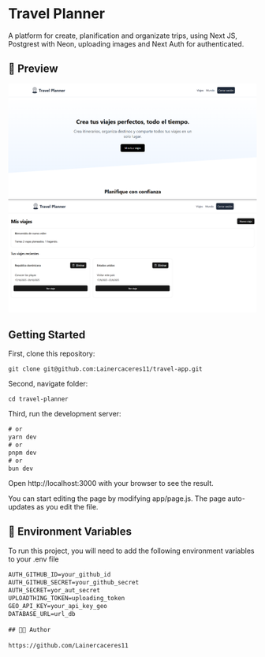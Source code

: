 # Travel Planner

A platform for create, planification and organizate trips, using Next JS, Postgrest with Neon, uploading images and Next Auth for authenticated.

## 📸 Preview

![Travel Planner Screenshot](./public/screen-1.png)
![Travel Planner Screenshot](./public/screen-2.png)

## Getting Started

First, clone this repository:

```npm run dev
git clone git@github.com:Lainercaceres11/travel-app.git
```

Second, navigate folder:

```cd travel-planner
cd travel-planner
```

Third, run the development server:

```npm run dev
# or
yarn dev
# or
pnpm dev
# or
bun dev
```

Open http://localhost:3000 with your browser to see the result.

You can start editing the page by modifying app/page.js. The page auto-updates as you edit the file.

## 🔑 Environment Variables

To run this project, you will need to add the following environment variables to your .env file

```env
AUTH_GITHUB_ID=your_github_id
AUTH_GITHUB_SECRET=your_github_secret
AUTH_SECRET=yor_aut_secret
UPLOADTHING_TOKEN=uploading_token
GEO_API_KEY=your_api_key_geo
DATABASE_URL=url_db

## 👨‍💻 Author

https://github.com/Lainercaceres11


```
